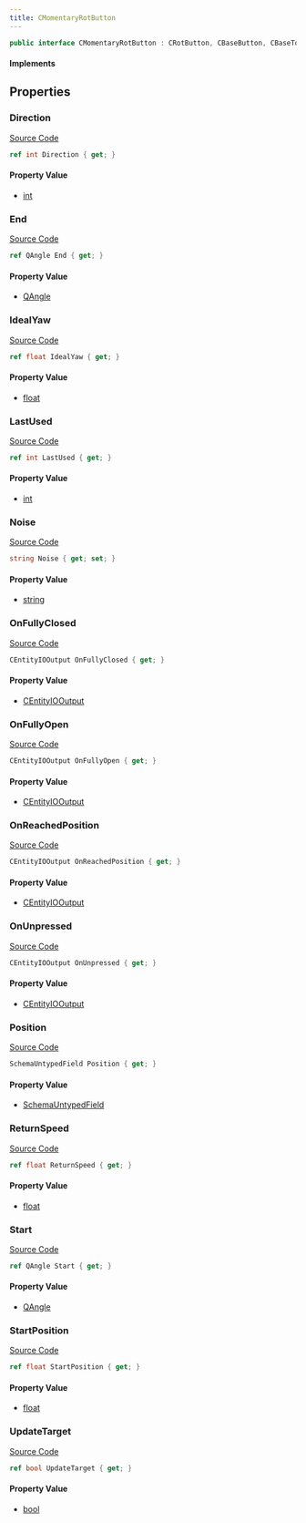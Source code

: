 ```yaml
---
title: CMomentaryRotButton
---
```


```csharp
public interface CMomentaryRotButton : CRotButton, CBaseButton, CBaseToggle, CBaseModelEntity, CBaseEntity, CEntityInstance, ISchemaClass<CEntityInstance>, ISchemaClass<CBaseEntity>, ISchemaClass<CBaseModelEntity>, ISchemaClass<CBaseToggle>, ISchemaClass<CBaseButton>, ISchemaClass<CRotButton>, ISchemaClass<CMomentaryRotButton>, ISchemaField, ISchemaClass, INativeHandle
```

#### Implements

## Properties

### Direction

[Source Code](https://github.com/swiftly-solution/swiftlys2/blob/main/managed/src/SwiftlyS2.Generated/Schemas/Interfaces/CMomentaryRotButton.cs#L40)

```csharp
ref int Direction { get; }
```

#### Property Value

- [int](https://learn.microsoft.com/dotnet/api/system.int32)

### End

[Source Code](https://github.com/swiftly-solution/swiftlys2/blob/main/managed/src/SwiftlyS2.Generated/Schemas/Interfaces/CMomentaryRotButton.cs#L32)

```csharp
ref QAngle End { get; }
```

#### Property Value

- [QAngle](/docs/api/shared/natives/qangle)

### IdealYaw

[Source Code](https://github.com/swiftly-solution/swiftlys2/blob/main/managed/src/SwiftlyS2.Generated/Schemas/Interfaces/CMomentaryRotButton.cs#L34)

```csharp
ref float IdealYaw { get; }
```

#### Property Value

- [float](https://learn.microsoft.com/dotnet/api/system.single)

### LastUsed

[Source Code](https://github.com/swiftly-solution/swiftlys2/blob/main/managed/src/SwiftlyS2.Generated/Schemas/Interfaces/CMomentaryRotButton.cs#L28)

```csharp
ref int LastUsed { get; }
```

#### Property Value

- [int](https://learn.microsoft.com/dotnet/api/system.int32)

### Noise

[Source Code](https://github.com/swiftly-solution/swiftlys2/blob/main/managed/src/SwiftlyS2.Generated/Schemas/Interfaces/CMomentaryRotButton.cs#L36)

```csharp
string Noise { get; set; }
```

#### Property Value

- [string](https://learn.microsoft.com/dotnet/api/system.string)

### OnFullyClosed

[Source Code](https://github.com/swiftly-solution/swiftlys2/blob/main/managed/src/SwiftlyS2.Generated/Schemas/Interfaces/CMomentaryRotButton.cs#L24)

```csharp
CEntityIOOutput OnFullyClosed { get; }
```

#### Property Value

- [CEntityIOOutput](/docs/api/shared/schemadefinitions/centityiooutput)

### OnFullyOpen

[Source Code](https://github.com/swiftly-solution/swiftlys2/blob/main/managed/src/SwiftlyS2.Generated/Schemas/Interfaces/CMomentaryRotButton.cs#L22)

```csharp
CEntityIOOutput OnFullyOpen { get; }
```

#### Property Value

- [CEntityIOOutput](/docs/api/shared/schemadefinitions/centityiooutput)

### OnReachedPosition

[Source Code](https://github.com/swiftly-solution/swiftlys2/blob/main/managed/src/SwiftlyS2.Generated/Schemas/Interfaces/CMomentaryRotButton.cs#L26)

```csharp
CEntityIOOutput OnReachedPosition { get; }
```

#### Property Value

- [CEntityIOOutput](/docs/api/shared/schemadefinitions/centityiooutput)

### OnUnpressed

[Source Code](https://github.com/swiftly-solution/swiftlys2/blob/main/managed/src/SwiftlyS2.Generated/Schemas/Interfaces/CMomentaryRotButton.cs#L20)

```csharp
CEntityIOOutput OnUnpressed { get; }
```

#### Property Value

- [CEntityIOOutput](/docs/api/shared/schemadefinitions/centityiooutput)

### Position

[Source Code](https://github.com/swiftly-solution/swiftlys2/blob/main/managed/src/SwiftlyS2.Generated/Schemas/Interfaces/CMomentaryRotButton.cs#L18)

```csharp
SchemaUntypedField Position { get; }
```

#### Property Value

- [SchemaUntypedField](/docs/api/shared/schemas/schemauntypedfield)

### ReturnSpeed

[Source Code](https://github.com/swiftly-solution/swiftlys2/blob/main/managed/src/SwiftlyS2.Generated/Schemas/Interfaces/CMomentaryRotButton.cs#L42)

```csharp
ref float ReturnSpeed { get; }
```

#### Property Value

- [float](https://learn.microsoft.com/dotnet/api/system.single)

### Start

[Source Code](https://github.com/swiftly-solution/swiftlys2/blob/main/managed/src/SwiftlyS2.Generated/Schemas/Interfaces/CMomentaryRotButton.cs#L30)

```csharp
ref QAngle Start { get; }
```

#### Property Value

- [QAngle](/docs/api/shared/natives/qangle)

### StartPosition

[Source Code](https://github.com/swiftly-solution/swiftlys2/blob/main/managed/src/SwiftlyS2.Generated/Schemas/Interfaces/CMomentaryRotButton.cs#L44)

```csharp
ref float StartPosition { get; }
```

#### Property Value

- [float](https://learn.microsoft.com/dotnet/api/system.single)

### UpdateTarget

[Source Code](https://github.com/swiftly-solution/swiftlys2/blob/main/managed/src/SwiftlyS2.Generated/Schemas/Interfaces/CMomentaryRotButton.cs#L38)

```csharp
ref bool UpdateTarget { get; }
```

#### Property Value

- [bool](https://learn.microsoft.com/dotnet/api/system.boolean)

